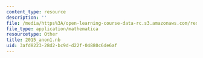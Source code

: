 ```yaml
---
content_type: resource
description: ''
file: /media/https%3A/open-learning-course-data-rc.s3.amazonaws.com/res-3-004-visualizing-materials-science-fall-2017/3afd822328d2bc9dd22f04880c6de6af_2015_anon1.nb
file_type: application/mathematica
resourcetype: Other
title: 2015_anon1.nb
uid: 3afd8223-28d2-bc9d-d22f-04880c6de6af
---
```

